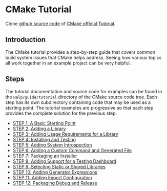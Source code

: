 # CMake Tutorial

Clone [github source code](https://github.com/Kitware/CMake/tree/master/Help/guide/tutorial) of [CMake official Tutorial](https://cmake.org/cmake/help/latest/guide/tutorial/index.html).

## Introduction

The CMake tutorial provides a step-by-step guide that covers common build
system issues that CMake helps address. Seeing how various topics all
work together in an example project can be very helpful.

## Steps

The tutorial documentation and source code for examples can be found in the `Help/guide/tutorial` directory of the CMake source code tree.  Each step has its own subdirectory containing code that may be used as a starting point. The tutorial examples are progressive so that each step provides the complete solution for the previous step.

* [STEP 1: A Basic Starting Point](./A%20Basic%20Starting%20Point.md)
* [STEP 2: Adding a Library](./Adding%20a%20Library.md)
* [STEP 3: Adding Usage Requirements for a Library](./Adding%20Usage%20Requirements%20for%20a%20Library.md)
* [STEP 4: Installing and Testing](./Installing%20and%20Testing.md)
* [STEP 5: Adding System Introspection](./Adding%20System%20Introspection.md)
* [STEP 6: Adding a Custom Command and Generated File](./Adding%20a%20Custom%20Command%20and%20Generated%20File.md)
* [STEP 7: Packaging an Installer](./Packaging%20an%20Installer.md)
* [STEP 8: Adding Support for a Testing Dashboard](./Adding%20Support%20for%20a%20Testing%20Dashboard.md)
* [STEP 9: Selecting Static or Shared Libraries](./Selecting%20Static%20or%20Shared%20Libraries.md)
* [STEP 10: Adding Generator Expressions](./Adding%20Generator%20Expressions.md)
* [STEP 11: Adding Export Configuration](./Adding%20Export%20Configuration.md)
* [STEP 12: Packaging Debug and Release](./Packaging%20Debug%20and%20Release.md)
